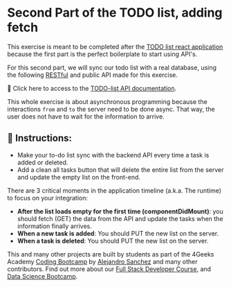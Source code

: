 <!-- hide -->
# Second Part of the TODO list, adding fetch
<!-- endhide -->

This exercise is meant to be completed after the [TODO list react application](https://4geeks.com/interactive-coding-tutorial/junior/todo-list) because the first part is the perfect boilerplate to start using API's.

For this second part, we will sync our todo list with a real database, using the following [RESTful](https://content.breatheco.de/lesson/understanding-rest-apis) and public API made for this exercise.

🔗 Click here to access to the [TODO-list API documentation](http://assets.breatheco.de/apis/fake/todos/).

This whole exercise is about asynchronous programming because the interactions `from` and `to` the server need to be done async. That way, the user does not have to wait for the information to arrive.

## 📝 Instructions:

- Make your to-do list sync with the backend API every time a task is added or deleted.
- Add a clean all tasks button that will delete the entire list from the server and update the empty list on the front-end.

There are 3 critical moments in the application timeline (a.k.a. The runtime) to focus on your integration:
- **After the list loads empty for the first time (componentDidMount)**: you should fetch (GET) the data from the API and update the tasks when the information finally arrives.
- **When a new task is added**: You should PUT the new list on the server.
- **When a task is deleted**: You should PUT the new list on the server.


This and many other projects are built by students as part of the 4Geeks Academy [Coding Bootcamp](https://4geeksacademy.com/us/coding-bootcamp) by [Alejandro Sanchez](https://twitter.com/alesanchezr) and many other contributors. Find out more about our [Full Stack Developer Course](https://4geeksacademy.com/us/coding-bootcamps/part-time-full-stack-developer), and [Data Science Bootcamp](https://4geeksacademy.com/us/coding-bootcamps/datascience-machine-learning).
